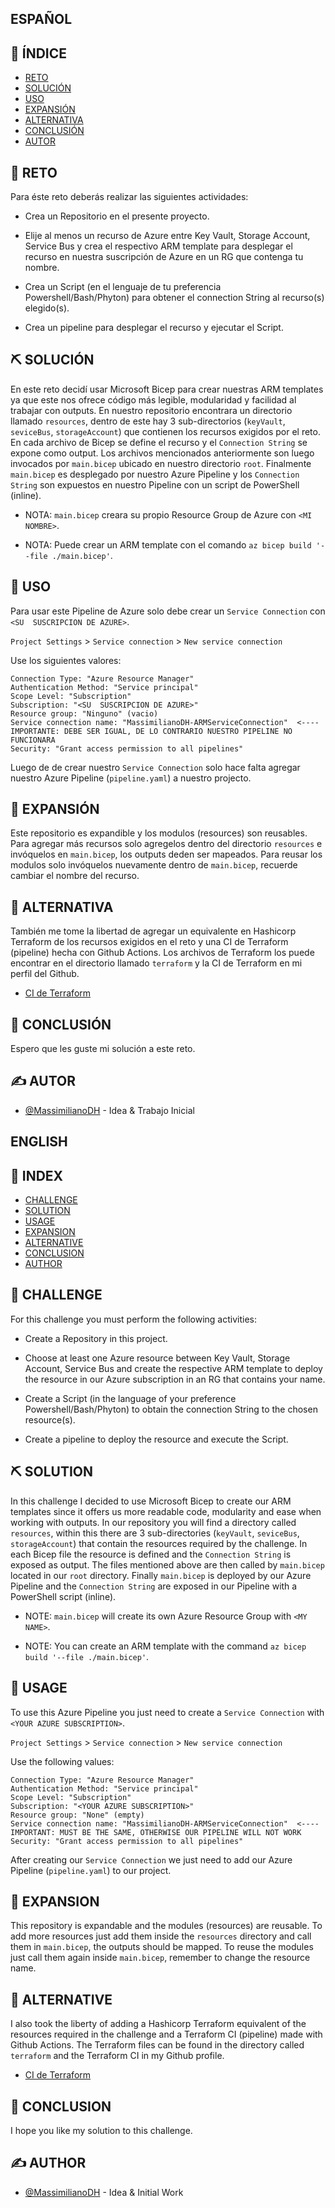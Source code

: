
## ESPAÑOL


## 📝 ÍNDICE
- [RETO](#reto)
- [SOLUCIÓN](#solucion)
- [USO](#uso)
- [EXPANSIÓN](#expansion)
- [ALTERNATIVA](#alternativa)
- [CONCLUSIÓN](#conclusion)
- [AUTOR](#autor)

## 🧐 RETO <a name = "reto"></a>

Para éste reto deberás realizar las siguientes actividades:

- Crea un Repositorio en el presente proyecto.

- Elije al menos un recurso de Azure entre Key Vault, Storage Account, Service Bus y crea el respectivo ARM template para desplegar el recurso en nuestra 
suscripción de Azure en un RG que contenga tu nombre.

- Crea un Script (en el lenguaje de tu preferencia Powershell/Bash/Phyton) para obtener el connection String al recurso(s) elegido(s).

- Crea un pipeline para desplegar el recurso y ejecutar el Script.

## ⛏️ SOLUCIÓN <a name = "solucion"></a>

En este reto decidí usar Microsoft Bicep para crear nuestras ARM templates ya que este nos ofrece código más legible, modularidad y facilidad al trabajar con outputs. En nuestro repositorio encontrara un directorio llamado `resources`, dentro de este hay 3 sub-directorios (`keyVault`, `seviceBus`, `storageAccount`) que contienen los recursos exigidos por el reto. En cada archivo de Bicep se define el recurso y el `Connection String` se expone como output. Los archivos mencionados anteriormente son luego invocados por `main.bicep` ubicado en nuestro directorio `root`. Finalmente `main.bicep` es desplegado por nuestro Azure Pipeline y los `Connection String` son expuestos en nuestro Pipeline con un script de PowerShell (inline).

- NOTA: `main.bicep` creara su propio Resource Group de Azure con `<MI NOMBRE>`.

- NOTA: Puede crear un ARM template con el comando `az bicep build '--file ./main.bicep'`.

## 🚀 USO <a name = "uso"></a>

Para usar este Pipeline de Azure solo debe crear un `Service Connection` con `<SU  SUSCRIPCION DE AZURE>`.

`Project Settings` > `Service connection` > `New service connection`

Use los siguientes valores:

```
Connection Type: "Azure Resource Manager"
Authentication Method: "Service principal"
Scope Level: "Subscription"
Subscription: "<SU  SUSCRIPCION DE AZURE>"
Resource group: "Ninguno" (vacio)
Service connection name: "MassimilianoDH-ARMServiceConnection"  <---- IMPORTANTE: DEBE SER IGUAL, DE LO CONTRARIO NUESTRO PIPELINE NO FUNCIONARA
Security: "Grant access permission to all pipelines"
```

Luego de de crear nuestro `Service Connection` solo hace falta agregar nuestro Azure Pipeline (`pipeline.yaml`) a nuestro projecto.

## 🎈 EXPANSIÓN <a name = "expansion"></a>

Este repositorio es expandible y los modulos (resources) son reusables. Para agregar más recursos solo agregelos dentro del directorio `resources` e invóquelos en `main.bicep`, los outputs deden ser mapeados. Para reusar los modulos solo invóquelos nuevamente dentro de `main.bicep`, recuerde cambiar el nombre del recurso.

## 🎉 ALTERNATIVA <a name = "alternativa"></a>

También me tome la libertad de agregar un equivalente en Hashicorp Terraform de los recursos exigidos en el reto y una CI de Terraform (pipeline) hecha con Github Actions. Los archivos de Terraform los puede encontrar en el directorio llamado `terraform` y la CI de Terraform en mi perfil del Github.

- [CI de Terraform](https://github.com/MassimilianoDH/terraform-push)

## 🎉 CONCLUSIÓN <a name = "conclusion"></a>

Espero que les guste mi solución a este reto.

## ✍️ AUTOR <a name = "autor"></a>

- [@MassimilianoDH](https://github.com/MassimilianoDH) - Idea & Trabajo Inicial


## ENGLISH


## 📝 INDEX
- [CHALLENGE](#challenge)
- [SOLUTION](#solution)
- [USAGE](#usage)
- [EXPANSION](#expansion)
- [ALTERNATIVE](#alternative)
- [CONCLUSION](#conclusion)
- [AUTHOR](#author)

## 🧐 CHALLENGE <a name = "challenge"></a>

For this challenge you must perform the following activities:

- Create a Repository in this project.

- Choose at least one Azure resource between Key Vault, Storage Account, Service Bus and create the respective ARM template to deploy the resource in our Azure subscription in an RG that contains your name.

- Create a Script (in the language of your preference Powershell/Bash/Phyton) to obtain the connection String to the chosen resource(s).

- Create a pipeline to deploy the resource and execute the Script.

## ⛏️ SOLUTION <a name = "solution"></a>

In this challenge I decided to use Microsoft Bicep to create our ARM templates since it offers us more readable code, modularity and ease when working with outputs. In our repository you will find a directory called `resources`, within this there are 3 sub-directories (`keyVault`, `seviceBus`, `storageAccount`) that contain the resources required by the challenge. In each Bicep file the resource is defined and the `Connection String` is exposed as output. The files mentioned above are then called by `main.bicep` located in our `root` directory. Finally `main.bicep` is deployed by our Azure Pipeline and the `Connection String` are exposed in our Pipeline with a PowerShell script (inline).

- NOTE: `main.bicep` will create its own Azure Resource Group with `<MY NAME>`.

- NOTE: You can create an ARM template with the command `az bicep build '--file ./main.bicep'`.

## 🚀 USAGE <a name = "usage"></a>

To use this Azure Pipeline you just need to create a `Service Connection` with `<YOUR AZURE SUBSCRIPTION>`.

`Project Settings` > `Service connection` > `New service connection`

Use the following values:

```
Connection Type: "Azure Resource Manager"
Authentication Method: "Service principal"
Scope Level: "Subscription"
Subscription: "<YOUR AZURE SUBSCRIPTION>"
Resource group: "None" (empty)
Service connection name: "MassimilianoDH-ARMServiceConnection"  <---- IMPORTANT: MUST BE THE SAME, OTHERWISE OUR PIPELINE WILL NOT WORK
Security: "Grant access permission to all pipelines"
```

After creating our `Service Connection` we just need to add our Azure Pipeline (`pipeline.yaml`) to our project.

## 🎈 EXPANSION <a name = "expansion"></a>

This repository is expandable and the modules (resources) are reusable. To add more resources just add them inside the `resources` directory and call them in `main.bicep`, the outputs should be mapped. To reuse the modules just call them again inside `main.bicep`, remember to change the resource name.

## 🎉 ALTERNATIVE <a name = "alternative"></a>

I also took the liberty of adding a Hashicorp Terraform equivalent of the resources required in the challenge and a Terraform CI (pipeline) made with Github Actions. The Terraform files can be found in the directory called `terraform` and the Terraform CI in my Github profile.

- [CI de Terraform](https://github.com/MassimilianoDH/terraform-push)

## 🎉 CONCLUSION <a name = "conclusion"></a>

I hope you like my solution to this challenge.

## ✍️ AUTHOR <a name = "author"></a>

- [@MassimilianoDH](https://github.com/MassimilianoDH) - Idea & Initial Work
